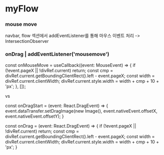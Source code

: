 # myFlow

### mouse move

navbar, flow 섹션에서 addEventListener를 통해 마우스 이벤트 처리
-> IntersectionObserver

### onDrag | addEventListener('mousemove')

const onMouseMove = useCallback((event: MouseEvent) => {
if (!event.pageX || !divRef.current) return;
const cmp = divRef.current.getBoundingClientRect().left - event.pageX;
const width = divRef.current.clientWidth;
divRef.current.style.width = width + cmp + 10 + 'px';
}, []);

vs

const onDragStart = (event: React.DragEvent<HTMLButtonElement>) => {
event.dataTransfer.setDragImage(new Image(), event.nativeEvent.offsetX, event.nativeEvent.offsetY);
}

const onDrag = (event: React.DragEvent<HTMLButtonElement>) => {
if (!event.pageX || !divRef.current) return;
const cmp = divRef.current.getBoundingClientRect().left - event.pageX;
const width = divRef.current.clientWidth;
divRef.current.style.width = width + cmp + 10 + 'px';
}
